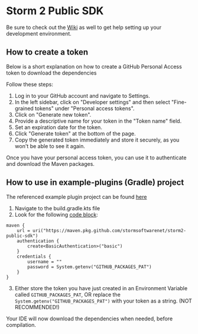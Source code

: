 # Storm 2 Public SDK

Be sure to check out the [Wiki](https://github.com/stormsoftwarenet/storm2-example-plugin/wiki) as well to get help setting up your development environment.

## How to create a token
Below is a short explanation on how to create a GitHub Personal Access token to download the dependencies

Follow these steps:

1. Log in to your GitHub account and navigate to Settings.
2. In the left sidebar, click on "Developer settings" and then select "Fine-grained tokens" under "Personal access tokens".
3. Click on "Generate new token".
4. Provide a descriptive name for your token in the "Token name" field.
5. Set an expiration date for the token.
6. Click "Generate token" at the bottom of the page.
7. Copy the generated token immediately and store it securely, as you won't be able to see it again.

Once you have your personal access token, you can use it to authenticate and download the Maven packages.

## How to use in example-plugins (Gradle) project
The referenced example plugin project can be found [here](https://github.com/stormsoftwarenet/storm2-example-plugin)
1. Navigate to the build.gradle.kts file
2. Look for the following [code block](https://github.com/stormsoftwarenet/storm2-example-plugin/blob/4eb17e155dc52dda3d858be5681358166bfdf875/build.gradle.kts#L34):
```
maven {
    url = uri("https://maven.pkg.github.com/stormsoftwarenet/storm2-public-sdk")
    authentication {
        create<BasicAuthentication>("basic")
    }
    credentials {
        username = ""
        password = System.getenv("GITHUB_PACKAGES_PAT")
    }
}
```
3. Either store the token you have just created in an Environment Variable called `GITHUB_PACKAGES_PAT`, OR replace the `System.getenv("GITHUB_PACKAGES_PAT")` with your token as a string. (NOT RECOMMENDED!)
  
Your IDE will now download the dependencies when needed, before compilation.
